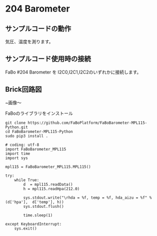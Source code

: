 # 204 Barometer

## サンプルコードの動作
気圧、温度を測ります。

## サンプルコード使用時の接続
FaBo #204 Barometer を I2C0,I2C1,I2C2のいずれかに接続します。 

## Brick回路図
~画像〜

FaBoのライブラリをインストール
```
git clone https://github.com/FaBoPlatform/FaBoBarometer-MPL115-Python.git
cd FaBoBarometer-MPL115-Python
sudo pip3 install .
```


```
# coding: utf-8
import FaBoBarometer_MPL115
import time
import sys

mpl115 = FaBoBarometer_MPL115.MPL115()

try:
    while True:
        d  = mpl115.readData()
        h = mpl115.readHpa(212.0)

        sys.stdout.write("\rhda = %f, temp = %f, hda_aizu = %f" % (d['hpa'],  d['temp'], h))
        sys.stdout.flush()

        time.sleep(1)

except KeyboardInterrupt:
    sys.exit()
```

